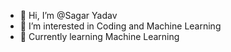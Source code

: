 - 👋 Hi, I’m @Sagar Yadav
- 👀 I’m interested in Coding and Machine Learning
- 🌱 Currently learning Machine Learning 


<!---
Yadav-Sagar/Yadav-Sagar is a ✨ special ✨ repository because its `README.md` (this file) appears on your GitHub profile.
You can click the Preview link to take a look at your changes.
--->

